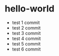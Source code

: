# hello-world
 - test 1 commit
 - test 2 commit
 - test 3 commit
 - test 4 commit
 - test 5 commit
 - test 6 commit
